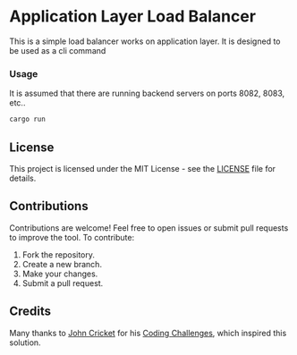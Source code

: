 # Application Layer Load Balancer

This is a simple load balancer works on application layer. It is designed to be used as a cli command

### Usage

It is assumed that there are running backend servers on ports 8082, 8083, etc..

```bash
cargo run
```

## License

This project is licensed under the MIT License - see the [LICENSE](LICENSE) file for details.

## Contributions

Contributions are welcome! Feel free to open issues or submit pull requests to improve the tool. To contribute:

1. Fork the repository.
2. Create a new branch.
3. Make your changes.
4. Submit a pull request.

## Credits

Many thanks to [John Cricket](https://github.com/JohnCrickett) for his [Coding Challenges](https://codingchallenges.fyi/challenges/challenge-load-balancer), which inspired this solution.
